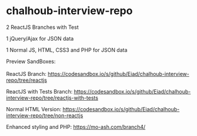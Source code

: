 # chalhoub-interview-repo

2 ReactJS Branches with Test

1 jQuery/Ajax for JSON data

1 Normal JS, HTML, CSS3 and PHP for JSON data

Preview SandBoxes:
<br /><br />
ReactJS Branch: https://codesandbox.io/s/github/Eiad/chalhoub-interview-repo/tree/reactjs

ReactJS with Tests Branch: https://codesandbox.io/s/github/Eiad/chalhoub-interview-repo/tree/reactjs-with-tests

Normal HTML Version: https://codesandbox.io/s/github/Eiad/chalhoub-interview-repo/tree/non-reactjs

Enhanced styling and PHP: https://mo-ash.com/branch4/
